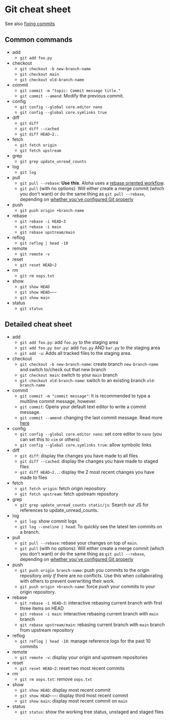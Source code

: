 # Git cheat sheet

See also [fixing commits][fix-commit]

## Common commands

- add
  - `git add foo.py`
- checkout
  - `git checkout -b new-branch-name`
  - `git checkout main`
  - `git checkout old-branch-name`
- commit
  - `git commit -m "topic: Commit message title."`
  - `git commit --amend`: Modify the previous commit.
- config
  - `git config --global core.editor nano`
  - `git config --global core.symlinks true`
- diff
  - `git diff`
  - `git diff --cached`
  - `git diff HEAD~2..`
- fetch
  - `git fetch origin`
  - `git fetch upstream`
- grep
  - `git grep update_unread_counts`
- log
  - `git log`
- pull
  - `git pull --rebase`: **Use this**. Aloha uses a [rebase oriented workflow][git-overview].
  - `git pull` (with no options): Will either create a merge commit
    (which you don't want) or do the same thing as `git pull --rebase`,
    depending on [whether you've configured Git properly][git-config-clone]
- push
  - `git push origin +branch-name`
- rebase
  - `git rebase -i HEAD~3`
  - `git rebase -i main`
  - `git rebase upstream/main`
- reflog
  - `git reflog | head -10`
- remote
  - `git remote -v`
- reset
  - `git reset HEAD~2`
- rm
  - `git rm oops.txt`
- show
  - `git show HEAD`
  - `git show HEAD~~~`
  - `git show main`
- status
  - `git status`

## Detailed cheat sheet

- add
  - `git add foo.py`: add `foo.py` to the staging area
  - `git add foo.py bar.py`: add `foo.py` AND `bar.py` to the staging area
  - `git add -u`: Adds all tracked files to the staging area.
- checkout
  - `git checkout -b new-branch-name`: create branch `new-branch-name` and switch to/check out that new branch
  - `git checkout main`: switch to your `main` branch
  - `git checkout old-branch-name`: switch to an existing branch `old-branch-name`
- commit
  - `git commit -m "commit message"`: It is recommended to type a
    multiline commit message, however.
  - `git commit`: Opens your default text editor to write a commit message.
  - `git commit --amend`: changing the last commit message. Read more [here][fix-commit]
- config
  - `git config --global core.editor nano`: set core editor to `nano` (you can set this to `vim` or others)
  - `git config --global core.symlinks true`: allow symbolic links
- diff
  - `git diff`: display the changes you have made to all files
  - `git diff --cached`: display the changes you have made to staged files
  - `git diff HEAD~2..`: display the 2 most recent changes you have made to files
- fetch
  - `git fetch origin`: fetch origin repository
  - `git fetch upstream`: fetch upstream repository
- grep
  - `git grep update_unread_counts static/js`: Search our JS for references to update_unread_counts.
- log
  - `git log`: show commit logs
  - `git log --oneline | head`: To quickly see the latest ten commits on a branch.
- pull
  - `git pull --rebase`: rebase your changes on top of `main`.
  - `git pull` (with no options): Will either create a merge commit
    (which you don't want) or do the same thing as `git pull --rebase`,
    depending on [whether you've configured Git properly][git-config-clone]
- push
  - `git push origin branch-name`: push you commits to the origin repository _only if_ there are no conflicts.
    Use this when collaborating with others to prevent overwriting their work.
  - `git push origin +branch-name`: force push your commits to your origin repository.
- rebase
  - `git rebase -i HEAD~3`: interactive rebasing current branch with first three items on HEAD
  - `git rebase -i main`: interactive rebasing current branch with `main` branch
  - `git rebase upstream/main`: rebasing current branch with `main` branch from upstream repository
- reflog
  - `git reflog | head -10`: manage reference logs for the past 10 commits
- remote
  - `git remote -v`: display your origin and upstream repositories
- reset
  - `git reset HEAD~2`: reset two most recent commits
- rm
  - `git rm oops.txt`: remove `oops.txt`
- show
  - `git show HEAD`: display most recent commit
  - `git show HEAD~~~`: display third most recent commit
  - `git show main`: display most recent commit on `main`
- status
  - `git status`: show the working tree status, unstaged and staged files

[fix-commit]: fixing-commits.md
[git-config-clone]: cloning.md#step-1b-clone-to-your-machine
[git-overview]: overview.md
